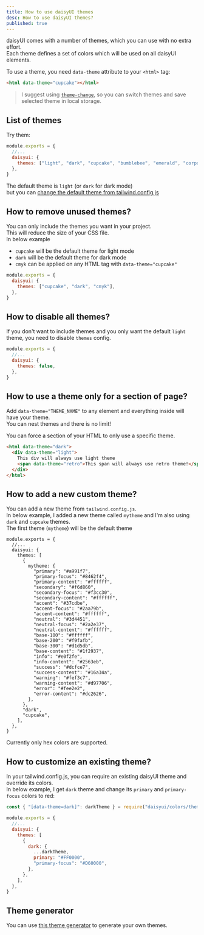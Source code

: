 ```yaml
---
title: How to use daisyUI themes
desc: How to use daisyUI themes?
published: true
---
```


<script>
  import ThemeChange from "@components/ThemeChange.svelte"
</script>

daisyUI comes with a number of themes, which you can use with no extra effort.  
Each theme defines a set of colors which will be used on all daisyUI elements.

To use a theme, you need `data-theme` attribute to your `<html>` tag:

```html
<html data-theme="cupcake"></html>
```

> I suggest using [`theme-change`](https://github.com/saadeghi/theme-change), so you can switch themes and save selected theme in local storage.

## List of themes

Try them: <ThemeChange dropdownClasses="not-prose" btnClasses="btn-sm inline-flex gap-2" contentClasses="mt-10 border border-base-content border-opacity-5" />

```js
module.exports = {
  //...
  daisyui: {
    themes: ["light", "dark", "cupcake", "bumblebee", "emerald", "corporate", "synthwave", "retro", "cyberpunk", "valentine", "halloween", "garden", "forest", "aqua", "lofi", "pastel", "fantasy", "wireframe", "black", "luxury", "dracula", "cmyk"],
  },
}
```

The default theme is `light` (or `dark` for dark mode)  
but you can [change the default theme from tailwind.config.js](https://daisyui.com/docs/config)

## How to remove unused themes?

You can only include the themes you want in your project.  
This will reduce the size of your CSS file.  
In below example

- `cupcake` will be the default theme for light mode
- `dark` will be the default theme for dark mode
- `cmyk` can be applied on any HTML tag with `data-theme="cupcake"`

```js
module.exports = {
  daisyui: {
    themes: ["cupcake", "dark", "cmyk"],
  },
}
```

## How to disable all themes?

If you don't want to include themes and you only want the default `light` theme, you need to disable `themes` config.

```js
module.exports = {
  //...
  daisyui: {
    themes: false,
  },
}
```

## How to use a theme only for a section of page?

Add `data-theme="THEME_NAME"` to any element and everything inside will have your theme.  
You can nest themes and there is no limit!

You can force a section of your HTML to only use a specific theme.

```html
<html data-theme="dark">
  <div data-theme="light">
    This div will always use light theme
    <span data-theme="retro">This span will always use retro theme!</span>
  </div>
</html>
```

## How to add a new custom theme?

You can add a new theme from `tailwind.config.js`.  
In below example, I added a new theme called `mytheme` and I'm also using `dark` and `cupcake` themes.  
The first theme (`mytheme`) will be the default theme

```json5
module.exports = {
  //...
  daisyui: {
    themes: [
      {
        mytheme: {
          "primary": "#a991f7",
          "primary-focus": "#8462f4",
          "primary-content": "#ffffff",
          "secondary": "#f6d860",
          "secondary-focus": "#f3cc30",
          "secondary-content": "#ffffff",
          "accent": "#37cdbe",
          "accent-focus": "#2aa79b",
          "accent-content": "#ffffff",
          "neutral": "#3d4451",
          "neutral-focus": "#2a2e37",
          "neutral-content": "#ffffff",
          "base-100": "#ffffff",
          "base-200": "#f9fafb",
          "base-300": "#d1d5db",
          "base-content": "#1f2937",
          "info": "#e0f2fe",
          "info-content": "#2563eb",
          "success": "#dcfce7",
          "success-content": "#16a34a",
          "warning": "#fef3c7",
          "warning-content": "#d97706",
          "error": "#fee2e2",
          "error-content": "#dc2626",
        },
      },
      "dark",
      "cupcake",
    ],
  },
}
```

<div class="alert alert-info max-w-3xl">Currently only hex colors are supported.</div>

## How to customize an existing theme?

In your tailwind.config.js, you can require an existing daisyUI theme and override its colors.  
In below example, I get `dark` theme and change its `primary` and `primary-focus` colors to red:

```js
const { "[data-theme=dark]": darkTheme } = require("daisyui/colors/themes")

module.exports = {
  //...
  daisyui: {
    themes: [
      {
        dark: {
          ...darkTheme,
          primary: "#FF0000",
          "primary-focus": "#D60000",
        },
      },
    ],
  },
}
```

## Theme generator

You can use [this theme generator](https://themes.ionevolve.com/) to generate your own themes.
